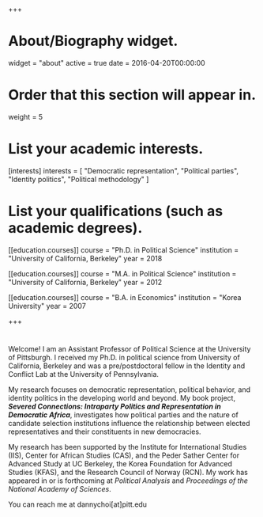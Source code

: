 +++
# About/Biography widget.
widget = "about"
active = true
date = 2016-04-20T00:00:00

# Order that this section will appear in.
weight = 5

# List your academic interests.
[interests]
  interests = [
    "Democratic representation",
    "Political parties",
    "Identity politics",
    "Political methodology"
  ]

# List your qualifications (such as academic degrees).
[[education.courses]]
  course = "Ph.D. in Political Science"
  institution = "University of California, Berkeley"
  year = 2018

[[education.courses]]
  course = "M.A. in Political Science"
  institution = "University of California, Berkeley"
  year = 2012

[[education.courses]]
  course = "B.A. in Economics"
  institution = "Korea University"
  year = 2007
 
+++

# 

Welcome! I am an Assistant Professor of Political Science at the University of Pittsburgh. I received my Ph.D. in political science from University of California, Berkeley and was a pre/postdoctoral fellow in the Identity and Conflict Lab at the University of Pennsylvania.

My research focuses on democratic representation, political behavior, and identity politics in the developing world and beyond. My book project, **_Severed Connections: Intraparty Politics and Representation in Democratic Africa_**, investigates how political parties and the nature of candidate selection institutions influence the relationship between elected representatives and their constituents in new democracies. 

​My research has been supported by the Institute for International Studies (IIS), Center for African Studies (CAS), and the Peder Sather Center for Advanced Study at UC Berkeley, the Korea Foundation for Advanced Studies (KFAS), and the Research Council of Norway (RCN). My work has appeared in or is forthcoming at _Political Analysis_ and _Proceedings of the National Academy of Sciences_.

You can reach me at dannychoi[at]pitt.edu
 
